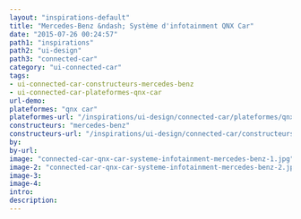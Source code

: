```yaml
---
layout: "inspirations-default"
title: "Mercedes-Benz &ndash; Système d'infotainment QNX Car"
date: "2015-07-26 00:24:57"
path1: "inspirations"
path2: "ui-design"
path3: "connected-car"
category: "ui-connected-car"
tags:
- ui-connected-car-constructeurs-mercedes-benz
- ui-connected-car-plateformes-qnx-car
url-demo:
plateformes: "qnx car"
plateformes-url: "/inspirations/ui-design/connected-car/plateformes/qnx-car/"
constructeurs: "mercedes-benz"
constructeurs-url: "/inspirations/ui-design/connected-car/constructeurs/mercedes-benz/"
by:
by-url:
image: "connected-car-qnx-car-systeme-infotainment-mercedes-benz-1.jpg"
image-2: "connected-car-qnx-car-systeme-infotainment-mercedes-benz-2.jpg"
image-3:
image-4:
intro:
description:
---
```

